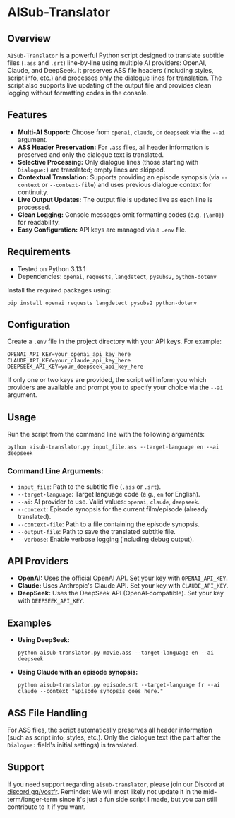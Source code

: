 # AISub-Translator

## Overview
`AISub-Translator` is a powerful Python script designed to translate subtitle files (`.ass` and `.srt`) line-by-line using multiple AI providers: OpenAI, Claude, and DeepSeek. It preserves ASS file headers (including styles, script info, etc.) and processes only the dialogue lines for translation. The script also supports live updating of the output file and provides clean logging without formatting codes in the console.

## Features
- **Multi-AI Support:** Choose from `openai`, `claude`, or `deepseek` via the `--ai` argument.
- **ASS Header Preservation:** For `.ass` files, all header information is preserved and only the dialogue text is translated.
- **Selective Processing:** Only dialogue lines (those starting with `Dialogue:`) are translated; empty lines are skipped.
- **Contextual Translation:** Supports providing an episode synopsis (via `--context` or `--context-file`) and uses previous dialogue context for continuity.
- **Live Output Updates:** The output file is updated live as each line is processed.
- **Clean Logging:** Console messages omit formatting codes (e.g. `{\an8}`) for readability.
- **Easy Configuration:** API keys are managed via a `.env` file.

## Requirements
- Tested on Python 3.13.1
- Dependencies: `openai`, `requests`, `langdetect`, `pysubs2`, `python-dotenv`

Install the required packages using:

```pip install openai requests langdetect pysubs2 python-dotenv```

## Configuration
Create a `.env` file in the project directory with your API keys. For example:

`OPENAI_API_KEY=your_openai_api_key_here`  
`CLAUDE_API_KEY=your_claude_api_key_here`  
`DEEPSEEK_API_KEY=your_deepseek_api_key_here`

If only one or two keys are provided, the script will inform you which providers are available and prompt you to specify your choice via the `--ai` argument.

## Usage
Run the script from the command line with the following arguments:

```python aisub-translator.py input_file.ass --target-language en --ai deepseek```

### Command Line Arguments:
- `input_file`: Path to the subtitle file (`.ass` or `.srt`).
- `--target-language`: Target language code (e.g., `en` for English).
- `--ai`: AI provider to use. Valid values: `openai`, `claude`, `deepseek`.
- `--context`: Episode synopsis for the current film/episode (already translated).
- `--context-file`: Path to a file containing the episode synopsis.
- `--output-file`: Path to save the translated subtitle file.
- `--verbose`: Enable verbose logging (including debug output).

## API Providers
- **OpenAI:** Uses the official OpenAI API. Set your key with `OPENAI_API_KEY`.
- **Claude:** Uses Anthropic's Claude API. Set your key with `CLAUDE_API_KEY`.
- **DeepSeek:** Uses the DeepSeek API (OpenAI‑compatible). Set your key with `DEEPSEEK_API_KEY`.

## Examples
- **Using DeepSeek:**

  ```python aisub-translator.py movie.ass --target-language en --ai deepseek```

- **Using Claude with an episode synopsis:**

  ```python aisub-translator.py episode.srt --target-language fr --ai claude --context "Episode synopsis goes here."```

## ASS File Handling
For ASS files, the script automatically preserves all header information (such as script info, styles, etc.). Only the dialogue text (the part after the `Dialogue:` field's initial settings) is translated.

## Support
If you need support regarding `aisub-translator`, please join our Discord at [discord.gg/vostfr](https://discord.gg/vostfr).
Reminder: We will most likely not update it in the mid-term/longer-term since it's just a fun side script I made, but you can still contribute to it if you want.

